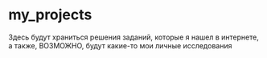 # my_projects
Здесь будут храниться решения заданий, которые я нашел в интернете, а также, ВОЗМОЖНО, будут какие-то мои личные исследования
